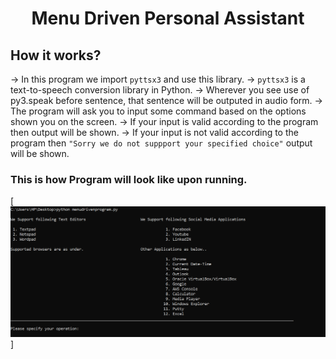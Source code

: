 <h1 align="center">
Menu Driven Personal Assistant
</h1>

## How it works?

-> In this program we import ```pyttsx3```  and use this library. 
->  ```pyttsx3``` is a text-to-speech conversion library in Python.
-> Wherever you see use of py3.speak before sentence, that sentence will be outputed in audio form.
-> The program will ask you to input some command based on the options shown you on the screen.
-> If your input is valid according to the program then output will be shown.
-> If your input is not valid according to the program then ```"Sorry we do not suppport your specified choice"``` output will be shown.

### This is how Program will look like upon running.

[![Output Image](https://raw.githubusercontent.com/pchat99/personal_assistant_python/master/Intro.png)]


